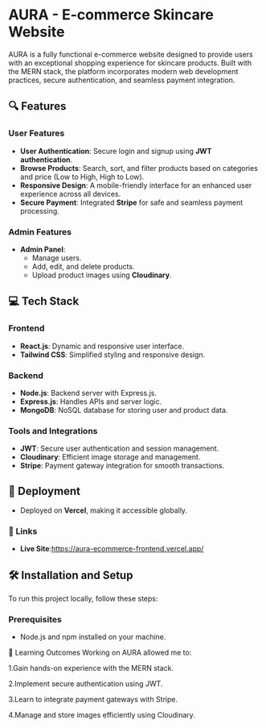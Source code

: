 # AURA - E-commerce Skincare Website  

AURA is a fully functional e-commerce website designed to provide users with an exceptional shopping experience for skincare products. Built with the MERN stack, the platform incorporates modern web development practices, secure authentication, and seamless payment integration.  

## 🔍 Features  

### User Features  
- **User Authentication**: Secure login and signup using **JWT authentication**.  
- **Browse Products**: Search, sort, and filter products based on categories and price (Low to High, High to Low).  
- **Responsive Design**: A mobile-friendly interface for an enhanced user experience across all devices.  
- **Secure Payment**: Integrated **Stripe** for safe and seamless payment processing.  

### Admin Features  
- **Admin Panel**:  
  - Manage users.  
  - Add, edit, and delete products.  
  - Upload product images using **Cloudinary**.  

## 💻 Tech Stack  

### Frontend  
- **React.js**: Dynamic and responsive user interface.  
- **Tailwind CSS**: Simplified styling and responsive design.  

### Backend  
- **Node.js**: Backend server with Express.js.  
- **Express.js**: Handles APIs and server logic.  
- **MongoDB**: NoSQL database for storing user and product data.  

### Tools and Integrations  
- **JWT**: Secure user authentication and session management.  
- **Cloudinary**: Efficient image storage and management.  
- **Stripe**: Payment gateway integration for smooth transactions.  

## 🚀 Deployment  
- Deployed on **Vercel**, making it accessible globally.  

### 🔗 Links  
- **Live Site**:https://aura-ecommerce-frontend.vercel.app/


## 🛠️ Installation and Setup  

To run this project locally, follow these steps:  

### Prerequisites  
- Node.js and npm installed on your machine.  

📖 Learning Outcomes Working on AURA allowed me to:

1.Gain hands-on experience with the MERN stack.

2.Implement secure authentication using JWT.

3.Learn to integrate payment gateways with Stripe.

4.Manage and store images efficiently using Cloudinary.






